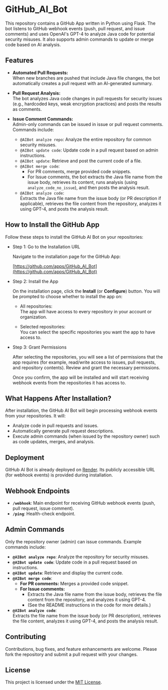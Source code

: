 # GitHub_AI_Bot

This repository contains a GitHub App written in Python using Flask. The bot listens to GitHub webhook events (push, pull request, and issue comments) and uses OpenAI's GPT-4 to analyze Java code for potential security misuses. It also supports admin commands to update or merge code based on AI analysis.

## Features

- **Automated Pull Requests:**  
  When new branches are pushed that include Java file changes, the bot automatically creates a pull request with an AI-generated summary.

- **Pull Request Analysis:**  
  The bot analyzes Java code changes in pull requests for security issues (e.g., hardcoded keys, weak encryption practices) and posts the results as comments.

- **Issue Comment Commands:**  
  Admin-only commands can be issued in issue or pull request comments. Commands include:
  - `@AIBot analyze repo`: Analyze the entire repository for common security misuses.
  - `@AIBot update code`: Update code in a pull request based on admin instructions.
  - `@AIBot update`: Retrieve and post the current code of a file.
  - `@AIBot merge code`:  
    - For PR comments, merge provided code snippets.
    - For Issue comments, the bot extracts the Java file name from the issue body, retrieves its content, runs analysis (using `analyze_code_no_issue`), and then posts the analysis result.
  - `@AIBot analyze code`:  
    Extracts the Java file name from the issue body (or PR description if applicable), retrieves the file content from the repository, analyzes it using GPT-4, and posts the analysis result.

## How to Install the GitHub App

Follow these steps to install the GitHub AI Bot on your repositories:

  - Step 1: Go to the Installation URL

    Navigate to the installation page for the GitHub App:
  
    [https://github.com/apps/GitHub_AI_Bot](https://github.com/apps/GitHub_AI_Bot)

  - Step 2: Install the App

    On the installation page, click the **Install** (or **Configure**) button. You will be prompted to choose whether to install the app on:

    - All repositories:  
      The app will have access to every repository in your account or organization.
  
    - Selected repositories:  
      You can select the specific repositories you want the app to have access to.

  - Step 3: Grant Permissions

    After selecting the repositories, you will see a list of permissions that the app requires (for example, read/write access to issues, pull requests, and repository contents). Review and grant the necessary permissions.

    Once you confirm, the app will be installed and will start receiving webhook events from the repositories it has access to.

## What Happens After Installation?

After installation, the GitHub AI Bot will begin processing webhook events from your repositories. It will:

- Analyze code in pull requests and issues.
- Automatically generate pull request descriptions.
- Execute admin commands (when issued by the repository owner) such as code updates, merges, and analysis.

## Deployment

GitHub AI Bot is already deployed on [Render](https://render.com/). Its publicly accessible URL (for webhook events) is provided during installation. 

## Webhook Endpoints

- **`/webhook`**: Main endpoint for receiving GitHub webhook events (push, pull request, issue comment).
- **`/ping`**: Health-check endpoint.

## Admin Commands

Only the repository owner (admin) can issue commands. Example commands include:

- **`@AIBot analyze repo`**: Analyze the repository for security misuses.
- **`@AIBot update code`**: Update code in a pull request based on instructions.
- **`@AIBot update`**: Retrieve and display the current code.
- **`@AIBot merge code`**:  
  - **For PR comments:** Merges a provided code snippet.  
  - **For Issue comments:**  
    - Extracts the Java file name from the issue body, retrieves the file content from the repository, and analyzes it using GPT-4.
    - (See the README instructions in the code for more details.)
- **`@AIBot analyze code`**:  
  Extracts the file name from the issue body (or PR description), retrieves the file content, analyzes it using GPT-4, and posts the analysis result.

## Contributing

Contributions, bug fixes, and feature enhancements are welcome. Please fork the repository and submit a pull request with your changes.

## License

This project is licensed under the [MIT License](LICENSE).
